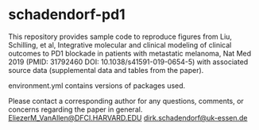 # schadendorf-pd1

This repository provides sample code to reproduce figures from Liu, Schilling, et al, Integrative molecular and clinical modeling of clinical outcomes to PD1 blockade in patients with metastatic melanoma, Nat Med 2019 (PMID: 31792460 DOI: 10.1038/s41591-019-0654-5) with associated source data (supplemental data and tables from the paper).

environment.yml contains versions of packages used.

Please contact a corresponding author for any questions, comments, or concerns regarding the paper in general.
EliezerM_VanAllen@DFCI.HARVARD.EDU
dirk.schadendorf@uk-essen.de
